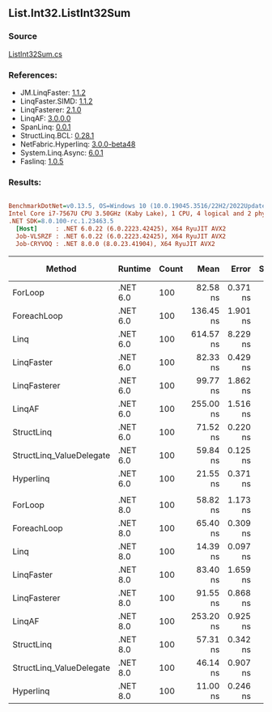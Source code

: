 ﻿## List.Int32.ListInt32Sum

### Source
[ListInt32Sum.cs](../LinqBenchmarks/List/Int32/ListInt32Sum.cs)

### References:
- JM.LinqFaster: [1.1.2](https://www.nuget.org/packages/JM.LinqFaster/1.1.2)
- LinqFaster.SIMD: [1.1.2](https://www.nuget.org/packages/LinqFaster.SIMD/1.0.3)
- LinqFasterer: [2.1.0](https://www.nuget.org/packages/LinqFasterer/2.1.0)
- LinqAF: [3.0.0.0](https://www.nuget.org/packages/LinqAF/3.0.0.0)
- SpanLinq: [0.0.1](https://www.nuget.org/packages/SpanLinq/0.0.1)
- StructLinq.BCL: [0.28.1](https://www.nuget.org/packages/StructLinq/0.28.1)
- NetFabric.Hyperlinq: [3.0.0-beta48](https://www.nuget.org/packages/NetFabric.Hyperlinq/3.0.0-beta48)
- System.Linq.Async: [6.0.1](https://www.nuget.org/packages/System.Linq.Async/6.0.1)
- Faslinq: [1.0.5](https://www.nuget.org/packages/Faslinq/1.0.5)

### Results:
``` ini

BenchmarkDotNet=v0.13.5, OS=Windows 10 (10.0.19045.3516/22H2/2022Update)
Intel Core i7-7567U CPU 3.50GHz (Kaby Lake), 1 CPU, 4 logical and 2 physical cores
.NET SDK=8.0.100-rc.1.23463.5
  [Host]     : .NET 6.0.22 (6.0.2223.42425), X64 RyuJIT AVX2
  Job-VLSRZF : .NET 6.0.22 (6.0.2223.42425), X64 RyuJIT AVX2
  Job-CRYVOQ : .NET 8.0.0 (8.0.23.41904), X64 RyuJIT AVX2


```
|                   Method |  Runtime | Count |      Mean |    Error |   StdDev |    Median |        Ratio | RatioSD |   Gen0 | Allocated | Alloc Ratio |
|------------------------- |--------- |------ |----------:|---------:|---------:|----------:|-------------:|--------:|-------:|----------:|------------:|
|                  ForLoop | .NET 6.0 |   100 |  82.58 ns | 0.371 ns | 0.289 ns |  82.52 ns |     baseline |         |      - |         - |          NA |
|              ForeachLoop | .NET 6.0 |   100 | 136.45 ns | 1.901 ns | 2.189 ns | 135.68 ns | 1.65x slower |   0.03x |      - |         - |          NA |
|                     Linq | .NET 6.0 |   100 | 614.57 ns | 8.229 ns | 6.425 ns | 611.50 ns | 7.44x slower |   0.08x | 0.0191 |      40 B |          NA |
|               LinqFaster | .NET 6.0 |   100 |  82.33 ns | 0.429 ns | 0.335 ns |  82.30 ns | 1.00x faster |   0.00x |      - |         - |          NA |
|             LinqFasterer | .NET 6.0 |   100 |  99.77 ns | 1.862 ns | 3.542 ns |  98.92 ns | 1.19x slower |   0.05x | 0.2027 |     424 B |          NA |
|                   LinqAF | .NET 6.0 |   100 | 255.00 ns | 1.516 ns | 1.418 ns | 254.82 ns | 3.09x slower |   0.02x |      - |         - |          NA |
|               StructLinq | .NET 6.0 |   100 |  71.52 ns | 0.220 ns | 0.172 ns |  71.54 ns | 1.15x faster |   0.00x | 0.0153 |      32 B |          NA |
| StructLinq_ValueDelegate | .NET 6.0 |   100 |  59.84 ns | 0.125 ns | 0.104 ns |  59.81 ns | 1.38x faster |   0.01x |      - |         - |          NA |
|                Hyperlinq | .NET 6.0 |   100 |  21.55 ns | 0.371 ns | 0.329 ns |  21.46 ns | 3.83x faster |   0.07x |      - |         - |          NA |
|                          |          |       |           |          |          |           |              |         |        |           |             |
|                  ForLoop | .NET 8.0 |   100 |  58.82 ns | 1.173 ns | 1.440 ns |  58.22 ns |     baseline |         |      - |         - |          NA |
|              ForeachLoop | .NET 8.0 |   100 |  65.40 ns | 0.309 ns | 0.241 ns |  65.38 ns | 1.10x slower |   0.03x |      - |         - |          NA |
|                     Linq | .NET 8.0 |   100 |  14.39 ns | 0.097 ns | 0.076 ns |  14.38 ns | 4.13x faster |   0.12x |      - |         - |          NA |
|               LinqFaster | .NET 8.0 |   100 |  83.40 ns | 1.659 ns | 2.771 ns |  82.10 ns | 1.43x slower |   0.06x |      - |         - |          NA |
|             LinqFasterer | .NET 8.0 |   100 |  91.55 ns | 0.868 ns | 0.812 ns |  91.46 ns | 1.55x slower |   0.05x | 0.2027 |     424 B |          NA |
|                   LinqAF | .NET 8.0 |   100 | 253.20 ns | 0.925 ns | 0.990 ns | 253.13 ns | 4.29x slower |   0.11x |      - |         - |          NA |
|               StructLinq | .NET 8.0 |   100 |  57.31 ns | 0.342 ns | 0.320 ns |  57.24 ns | 1.03x faster |   0.03x | 0.0153 |      32 B |          NA |
| StructLinq_ValueDelegate | .NET 8.0 |   100 |  46.14 ns | 0.907 ns | 1.329 ns |  45.77 ns | 1.28x faster |   0.06x |      - |         - |          NA |
|                Hyperlinq | .NET 8.0 |   100 |  11.00 ns | 0.246 ns | 0.361 ns |  10.85 ns | 5.32x faster |   0.23x |      - |         - |          NA |
